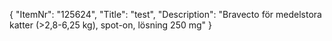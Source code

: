 {
  "ItemNr": "125624",
  "Title": "test",
  "Description": "Bravecto för medelstora katter (>2,8-6,25 kg), spot-on, lösning 250 mg"
}